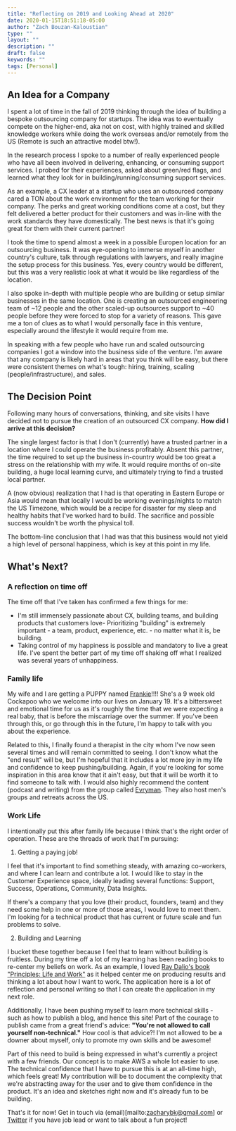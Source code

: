 ```yaml
---
title: "Reflecting on 2019 and Looking Ahead at 2020"
date: 2020-01-15T18:51:18-05:00
author: "Zach Bouzan-Kaloustian"
type: ""
layout: ""
description: ""
draft: false
keywords: ""
tags: [Personal]
---
```

## An Idea for a Company
I spent a lot of time in the fall of 2019 thinking through the idea of building a bespoke outsourcing company for startups. The idea was to eventually compete on the higher-end, aka not on cost, with highly trained and skilled knowledge workers while doing the work overseas and/or remotely from the US (Remote is such an attractive model btw!).

In the research process I spoke to a number of really experienced people who have all been involved in delivering, enhancing, or consuming support services. I probed for their experiences, asked about green/red flags, and learned what they look for in building/running/consuming support services.

As an example, a CX leader at a startup who uses an outsourced company cared a TON about the work environment for the team working for their company. The perks and great working conditions come at a cost, but they felt delivered a better product for their customers and was in-line with the work standards they have domestically. The best news is that it's going great for them with their current partner!

I took the time to spend almost a week in a possible Europen location for an outsourcing business. It was eye-opening to immerse myself in another country's culture, talk through regulations with lawyers, and really imagine the setup process for this business. Yes, every country would be different, but this was a very realistic look at what it would be like regardless of the location.

I also spoke in-depth with multiple people who are building or setup similar businesses in the same location. One is creating an outsourced engineering team of ~12 people and the other scaled-up outsources support to ~40 people before they were forced to stop for a variety of reasons. This gave me a ton of clues as to what I would personally face in this venture, especially around the lifestyle it would require from me.

In speaking with a few people who have run and scaled outsourcing companies I got a window into the business side of the venture. I'm aware that any company is likely hard in areas that you think will be easy, but there were consistent themes on what's tough: hiring, training, scaling (people/infrastructure), and sales.

## The Decision Point
Following many hours of conversations, thinking, and site visits I have decided not to pursue the creation of an outsourced CX company. **How did I arrive at this decision?**

The single largest factor is that I don't (currently) have a trusted partner in a location where I could operate the business profitably. Absent this partner, the time required to set up the business in-country would be too great a stress on the relationship with my wife. It would require months of on-site building, a huge local learning curve, and ultimately trying to find a trusted local partner.

A (now obvious) realization that I had is that operating in Eastern Europe or Asia would mean that locally I would be working evenings/nights to match the US Timezone, which would be a recipe for disaster for my sleep and healthy habits that I've worked hard to build. The sacrifice and possible success wouldn't be worth the physical toll.

The bottom-line conclusion that I had was that this business would not yield a high level of personal happiness, which is key at this point in my life.

## What's Next?
### A reflection on time off
The time off that I've taken has confirmed a few things for me: 
- I'm still immensely passionate about CX, building teams, and building products that customers love- Prioritizing "building" is extremely important - a team, product, experience, etc. - no matter what it is, be building.
- Taking control of my happiness is possible and mandatory to live a great life. I've spent the better part of my time off shaking off what I realized was several years of unhappiness.

### Family life
My wife and I are getting a PUPPY named [Frankie](https://photos.app.goo.gl/MABcUQm49CjJfkQE7)!!!! She's a 9 week old Cockapoo who we welcome into our lives on January 19. It's a bittersweet and emotional time for us as it's roughly the time that we were expecting a real baby, that is before the miscarriage over the summer. If you've been through this, or go through this in the future, I'm happy to talk with you about the experience. 

Related to this, I finally found a therapist in the city whom I've now seen several times and will remain committed to seeing. I don't know what the "end result" will be, but I'm hopeful that it includes a lot more joy in my life and confidence to keep pushing/building. Again, if you're looking for some inspiration in this area know that it ain't easy, but that it will be worth it to find someone to talk with. I would also highly recommend the content (podcast and writing) from the group called [Evryman](https://evryman.com/). They also host men's groups and retreats across the US.

### Work Life
I intentionally put this after family life because I think that's the right order of operation. These are the threads of work that I'm pursuing:

1. Getting a paying job!

I feel that it's important to find something steady, with amazing co-workers, and where I can learn and contribute a lot. I would like to stay in the Customer Experience space, ideally leading several functions: Support, Success, Operations, Community, Data Insights.

If there's a company that you love (their product, founders, team) and they need some help in one or more of those areas, I would love to meet them. I'm looking for a technical product that has current or future scale and fun problems to solve.

2. Building and Learning

I bucket these together because I feel that to learn without building is fruitless. During my time off a lot of my learning has been reading books to re-center my beliefs on work. As an example, I loved [Ray Dalio's book "Principles: Life and Work"](https://www.goodreads.com/book/show/34536488-principles) as it helped center me on producing results and thinking a lot about how I want to work. The application here is a lot of reflection and personal writing so that I can create the application in my next role.

Additionally, I have been pushing myself to learn more technical skills - such as how to publish a blog, and hence this site! Part of the courage to publish came from a great friend's advice: **"You're not allowed to call yourself non-technical."** How cool is that advice?! I'm not allowed to be a downer about myself, only to promote my own skills and be awesome!

Part of this need to build is being expressed in what's currently a project with a few friends. Our concept is to make AWS a whole lot easier to use. The technical confidence that I have to pursue this is at an all-time high, which feels great! My contribution will be to document the complexity that we're abstracting away for the user and to give them confidence in the product. It's an idea and sketches right now and it's already fun to be building.

That's it for now! Get in touch via (email)[mailto:zacharybk@gmail.com] or [Twitter](https://twitter.com/zacharybk) if you have job lead or want to talk about a fun project!
